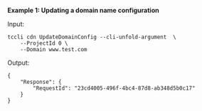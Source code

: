 **Example 1: Updating a domain name configuration**



Input: 

```
tccli cdn UpdateDomainConfig --cli-unfold-argument  \
    --ProjectId 0 \
    --Domain www.test.com
```

Output: 
```
{
    "Response": {
        "RequestId": "23cd4005-496f-4bc4-87d8-ab348d5b0c17"
    }
}
```

